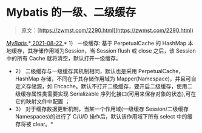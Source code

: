 <!--yml
category: 未分类
date: 0001-01-01 00:00:00
--->

# Mybatis 的一级、二级缓存

> 原文：[https://zwmst.com/2290.html](https://zwmst.com/2290.html)

   [ *MyBatis* ](https://zwmst.com/mybatis)*[ <time datetime="2021-08-22T11:37:58+08:00"> 2021-08-22 </time> ](https://zwmst.com/2290.html)  *   1） 一级缓存: 基于 PerpetualCache 的 HashMap 本地缓存，其存储作用域为Session，当 Session flush 或 close 之后，该 Session 中的所有 Cache 就将清空，默认打开一级缓存。
*   2） 二级缓存与一级缓存其机制相同，默认也是采用 PerpetualCache，HashMap 存储，不同在于其存储作用域为 Mapper(Namespace)，并且可自定义存储源，如 Ehcache。默认不打开二级缓存，要开启二级缓存，使用二级缓存属性类需要实现 Serializable 序列化接口(可用来保存对象的状态),可在它的映射文件中配置 <cache>；</cache>
*   3） 对于缓存数据更新机制，当某一个作用域(一级缓存 Session/二级缓存Namespaces)的进行了 C/U/D 操作后，默认该作用域下所有 select 中的缓存将被 clear。*